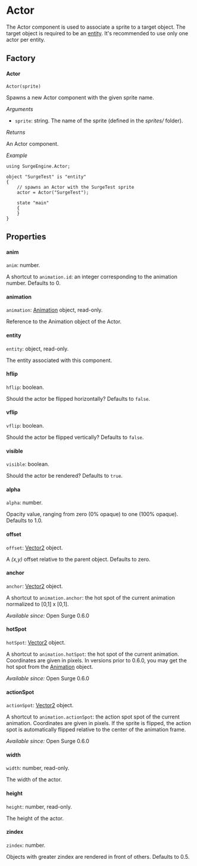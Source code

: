 Actor
=====

The Actor component is used to associate a sprite to a target object. The target object is required to be an [entity](/engine/entity). It's recommended to use only one actor per entity.

Factory
-------

#### Actor

`Actor(sprite)`

Spawns a new Actor component with the given sprite name.

*Arguments*

* `sprite`: string. The name of the sprite (defined in the *sprites/* folder).

*Returns*

An Actor component.

*Example*
```
using SurgeEngine.Actor;

object "SurgeTest" is "entity"
{
    // spawns an Actor with the SurgeTest sprite
    actor = Actor("SurgeTest");

    state "main"
    {
    }
}
```



Properties
----------

#### anim

`anim`: number.

A shortcut to `animation.id`: an integer corresponding to the animation number. Defaults to 0.

#### animation

`animation`: [Animation](/engine/animation) object, read-only.

Reference to the Animation object of the Actor.

#### entity

`entity`: object, read-only.

The entity associated with this component.

#### hflip

`hflip`: boolean.

Should the actor be flipped horizontally? Defaults to `false`.

#### vflip

`vflip`: boolean.

Should the actor be flipped vertically? Defaults to `false`.

#### visible

`visible`: boolean.

Should the actor be rendered? Defaults to `true`.

#### alpha

`alpha`: number.

Opacity value, ranging from zero (0% opaque) to one (100% opaque). Defaults to 1.0.

#### offset

`offset`: [Vector2](/engine/vector2) object.

A *(x,y)* offset relative to the parent object. Defaults to zero.

#### anchor

`anchor`: [Vector2](/engine/vector2) object.

A shortcut to `animation.anchor`: the hot spot of the current animation normalized to [0,1] x [0,1].

*Available since:* Open Surge 0.6.0

#### hotSpot

`hotSpot`: [Vector2](/engine/vector2) object.

A shortcut to `animation.hotSpot`: the hot spot of the current animation. Coordinates are given in pixels. In versions prior to 0.6.0, you may get the hot spot from the [Animation](/engine/animation) object.

*Available since:* Open Surge 0.6.0

#### actionSpot

`actionSpot`: [Vector2](/engine/vector2) object.

A shortcut to `animation.actionSpot`: the action spot spot of the current animation. Coordinates are given in pixels. If the sprite is flipped, the action spot is automatically flipped relative to the center of the animation frame.

*Available since:* Open Surge 0.6.0

#### width

`width`: number, read-only.

The width of the actor.

#### height

`height`: number, read-only.

The height of the actor.

#### zindex

`zindex`: number.

Objects with greater zindex are rendered in front of others. Defaults to 0.5.
